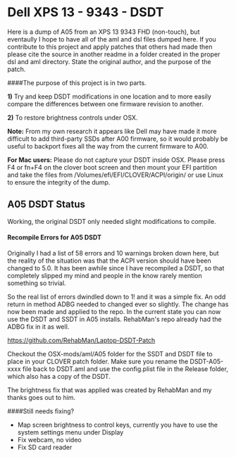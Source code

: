 # Dell XPS 13 - 9343 - DSDT

Here is a dump of A05 from an XPS 13 9343 FHD (non-touch), but eventaully I hope to have all of the aml and dsl files dumped here. If you contribute to this project and apply patches that others had made then please cite the source in another readme in a folder created in the proper dsl and aml directory. State the original author, and the purpose of the patch.

####The purpose of this project is in two parts.

**1)** Try and keep DSDT modifications in one location and to more easily compare the differences between one firmware revision to another.

**2)** To restore brightness controls under OSX. 

**Note:** From my own research it appears like Dell may have made it more difficult to add third-party SSDs after A00 firmware, so it would probably be useful to backport fixes all the way from the current firmware to A00.

**For Mac users:** Please do not capture your DSDT inside OSX. Please press F4 or fn+F4 on the clover boot screen and then mount your EFI partition and take the files from /Volumes/efi/EFI/CLOVER/ACPI/origin/ or use Linux to ensure the integrity of the dump.

## A05 DSDT Status
Working, the original DSDT only needed slight modifications to compile.

#### Recompile Errors for A05 DSDT
Originally I had a list of 58 errors and 10 warnings broken down here, but the reality of the situation was that the ACPI version should have been changed to 5.0. It has been awhile since I have recompiled a DSDT, so that completely slipped my mind and people in the know rarely mention something so trivial.

So the real list of errors dwindled down to 1! and it was a simple fix. An odd return in method ADBG needed to changed ever so slightly. The change has now been made and applied to the repo. In the current state you can now use the DSDT and SSDT in A05 installs. RehabMan's repo already had the ADBG fix in it as well.

https://github.com/RehabMan/Laptop-DSDT-Patch

Checkout the OSX-mods/aml/A05 folder for the SSDT and DSDT file to place in your CLOVER patch folder. Make sure you rename the DSDT-A05-xxxx file back to DSDT.aml and use the config.plist file in the Release folder, which also has a copy of the DSDT.

The brightness fix that was applied was created by RehabMan and my thanks goes out to him.

####Still needs fixing?

- Map screen brightness to control keys, currently you have to use the system settings menu under Display
- Fix webcam, no video
- Fix SD card reader